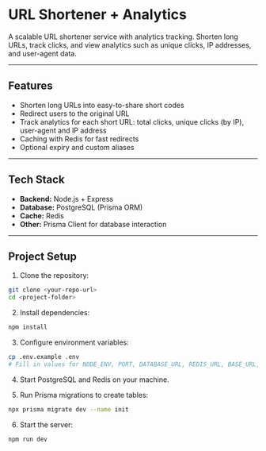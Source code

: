 # URL Shortener + Analytics

A scalable URL shortener service with analytics tracking. Shorten long URLs, track clicks, and view analytics such as unique clicks, IP addresses, and user-agent data.

---

## Features

- Shorten long URLs into easy-to-share short codes
- Redirect users to the original URL
- Track analytics for each short URL: total clicks, unique clicks (by IP), user-agent and IP address
- Caching with Redis for fast redirects
- Optional expiry and custom aliases

---

## Tech Stack

- **Backend:** Node.js + Express
- **Database:** PostgreSQL (Prisma ORM)
- **Cache:** Redis
- **Other:** Prisma Client for database interaction

---

## Project Setup

1. Clone the repository:

```bash
git clone <your-repo-url>
cd <project-folder>
```

2. Install dependencies:

```bash
npm install
```

3. Configure environment variables:

```bash
cp .env.example .env
# Fill in values for NODE_ENV, PORT, DATABASE_URL, REDIS_URL, BASE_URL, DEFAULT_CACHE_TTL
```

4. Start PostgreSQL and Redis on your machine.

5. Run Prisma migrations to create tables:

```bash
npx prisma migrate dev --name init
```

6. Start the server:

```bash
npm run dev
```